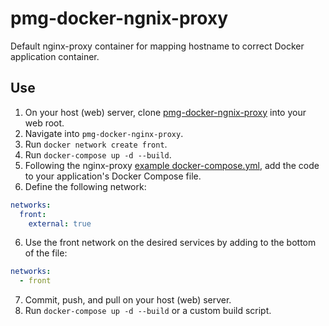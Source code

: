 # pmg-docker-ngnix-proxy

Default nginx-proxy container for mapping hostname to correct Docker application container.

## Use

1. On your host (web) server, clone 
[pmg-docker-ngnix-proxy](https://github.com/summitmedia/pmg-docker-ngnix-proxy)
into your web root.
2. Navigate into `pmg-docker-nginx-proxy`.
3. Run `docker network create front`.
3. Run `docker-compose up -d --build`.
4. Following the nginx-proxy 
[example docker-compose.yml](https://github.com/jwilder/nginx-proxy/blob/master/docker-compose.yml),
add the code to your application's Docker Compose file.
5. Define the following network:
```yml
networks:
  front:
    external: true
```
6. Use the front network on the desired services by adding to the bottom
of the file:
```yml
networks:
  - front
```
7. Commit, push, and pull on your host (web) server.
8. Run `docker-compose up -d --build` or a custom build script.
